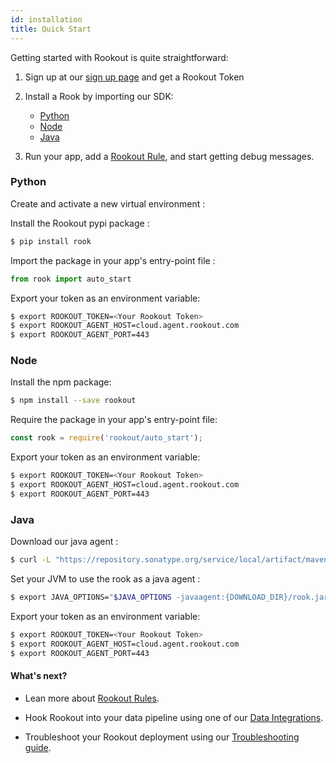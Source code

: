 ```yaml
---
id: installation
title: Quick Start
---
```


Getting started with Rookout is quite straightforward:

1. Sign up at our <a href="http://www.rookout.com/trial">sign up page</a> and get a Rookout Token

2. Install a Rook by importing our SDK:

    - [Python](#python)
    - [Node](#node)
    - [Java](#java)

3. Run your app, add a [Rookout Rule](rules-index.md), and start getting debug messages.

### Python

Create and activate a new virtual environment :


Install the Rookout pypi package :  
```bash
$ pip install rook
```

Import the package in your app's entry-point file :  
```javascript
from rook import auto_start
```

Export your token as an environment variable:
```bash
$ export ROOKOUT_TOKEN=<Your Rookout Token>
$ export ROOKOUT_AGENT_HOST=cloud.agent.rookout.com 
$ export ROOKOUT_AGENT_PORT=443
```

### Node

Install the npm package:
```bash
$ npm install --save rookout
```
Require the package in your app's entry-point file:
```javascript
const rook = require('rookout/auto_start');
```

Export your token as an environment variable:
```bash
$ export ROOKOUT_TOKEN=<Your Rookout Token>
$ export ROOKOUT_AGENT_HOST=cloud.agent.rookout.com 
$ export ROOKOUT_AGENT_PORT=443
```

### Java

Download our java agent :
```bash
$ curl -L "https://repository.sonatype.org/service/local/artifact/maven/redirect?r=central-proxy&g=com.rookout&a=rook&v=LATEST" -o rook.jar
```

Set your JVM to use the rook as a java agent :  
```bash
$ export JAVA_OPTIONS="$JAVA_OPTIONS -javaagent:{DOWNLOAD_DIR}/rook.jar"
```

Export your token as an environment variable:
```bash
$ export ROOKOUT_TOKEN=<Your Rookout Token>
$ export ROOKOUT_AGENT_HOST=cloud.agent.rookout.com 
$ export ROOKOUT_AGENT_PORT=443
```

#### What's next?

- Lean more about [Rookout Rules](rules-index.md).

- Hook Rookout into your data pipeline using one of our [Data Integrations](integrations-home.md).

- Troubleshoot your Rookout deployment using our [Troubleshooting guide](troubleshooting-home.md).